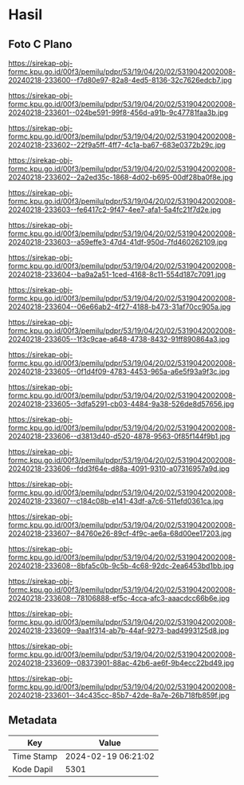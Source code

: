# Hasil

## Foto C Plano

https://sirekap-obj-formc.kpu.go.id/00f3/pemilu/pdpr/53/19/04/20/02/5319042002008-20240218-233600--f7d80e97-82a8-4ed5-8136-32c7626edcb7.jpg

https://sirekap-obj-formc.kpu.go.id/00f3/pemilu/pdpr/53/19/04/20/02/5319042002008-20240218-233601--024be591-99f8-456d-a91b-9c47781faa3b.jpg

https://sirekap-obj-formc.kpu.go.id/00f3/pemilu/pdpr/53/19/04/20/02/5319042002008-20240218-233602--22f9a5ff-4ff7-4c1a-ba67-683e0372b29c.jpg

https://sirekap-obj-formc.kpu.go.id/00f3/pemilu/pdpr/53/19/04/20/02/5319042002008-20240218-233602--2a2ed35c-1868-4d02-b695-00df28ba0f8e.jpg

https://sirekap-obj-formc.kpu.go.id/00f3/pemilu/pdpr/53/19/04/20/02/5319042002008-20240218-233603--fe6417c2-9f47-4ee7-afa1-5a4fc21f7d2e.jpg

https://sirekap-obj-formc.kpu.go.id/00f3/pemilu/pdpr/53/19/04/20/02/5319042002008-20240218-233603--a59effe3-47d4-41df-950d-7fd460262109.jpg

https://sirekap-obj-formc.kpu.go.id/00f3/pemilu/pdpr/53/19/04/20/02/5319042002008-20240218-233604--ba9a2a51-1ced-4168-8c11-554d187c7091.jpg

https://sirekap-obj-formc.kpu.go.id/00f3/pemilu/pdpr/53/19/04/20/02/5319042002008-20240218-233604--06e66ab2-4f27-4188-b473-31af70cc905a.jpg

https://sirekap-obj-formc.kpu.go.id/00f3/pemilu/pdpr/53/19/04/20/02/5319042002008-20240218-233605--1f3c9cae-a648-4738-8432-91ff890864a3.jpg

https://sirekap-obj-formc.kpu.go.id/00f3/pemilu/pdpr/53/19/04/20/02/5319042002008-20240218-233605--0f1d4f09-4783-4453-965a-a6e5f93a9f3c.jpg

https://sirekap-obj-formc.kpu.go.id/00f3/pemilu/pdpr/53/19/04/20/02/5319042002008-20240218-233605--3dfa5291-cb03-4484-9a38-526de8d57656.jpg

https://sirekap-obj-formc.kpu.go.id/00f3/pemilu/pdpr/53/19/04/20/02/5319042002008-20240218-233606--d3813d40-d520-4878-9563-0f85f144f9b1.jpg

https://sirekap-obj-formc.kpu.go.id/00f3/pemilu/pdpr/53/19/04/20/02/5319042002008-20240218-233606--fdd3f64e-d88a-4091-9310-a07316957a9d.jpg

https://sirekap-obj-formc.kpu.go.id/00f3/pemilu/pdpr/53/19/04/20/02/5319042002008-20240218-233607--c184c08b-e141-43df-a7c6-511efd0361ca.jpg

https://sirekap-obj-formc.kpu.go.id/00f3/pemilu/pdpr/53/19/04/20/02/5319042002008-20240218-233607--84760e26-89cf-4f9c-ae6a-68d00ee17203.jpg

https://sirekap-obj-formc.kpu.go.id/00f3/pemilu/pdpr/53/19/04/20/02/5319042002008-20240218-233608--8bfa5c0b-9c5b-4c68-92dc-2ea6453bd1bb.jpg

https://sirekap-obj-formc.kpu.go.id/00f3/pemilu/pdpr/53/19/04/20/02/5319042002008-20240218-233608--78106888-ef5c-4cca-afc3-aaacdcc66b6e.jpg

https://sirekap-obj-formc.kpu.go.id/00f3/pemilu/pdpr/53/19/04/20/02/5319042002008-20240218-233609--9aa1f314-ab7b-44af-9273-bad4993125d8.jpg

https://sirekap-obj-formc.kpu.go.id/00f3/pemilu/pdpr/53/19/04/20/02/5319042002008-20240218-233609--08373901-88ac-42b6-ae6f-9b4ecc22bd49.jpg

https://sirekap-obj-formc.kpu.go.id/00f3/pemilu/pdpr/53/19/04/20/02/5319042002008-20240218-233601--34c435cc-85b7-42de-8a7e-26b718fb859f.jpg


## Metadata

| Key        | Value               |
| ---------- | ------------------- |
| Time Stamp | 2024-02-19 06:21:02 |
| Kode Dapil | 5301                |



